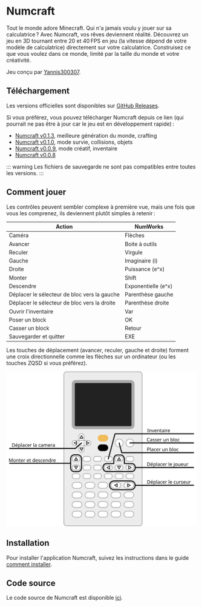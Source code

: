 # Numcraft

Tout le monde adore Minecraft. Qui n'a jamais voulu y jouer sur sa
calculatrice ? Avec Numcraft, vos rêves deviennent réalité. Découvrez un jeu en
3D tournant entre 20 et 40 FPS en jeu (la vitesse dépend de votre modèle de
calculatrice) directement sur votre calculatrice. Construisez ce que vous voulez
dans ce monde, limité par la taille du monde et votre créativité.

Jeu conçu par [Yannis300307](https://github.com/yannis300307/).

## Téléchargement

Les versions officielles sont disponibles sur [GitHub Releases](https://github.com/yannis300307/NumcraftRust/releases).

Si vous préférez, vous pouvez télécharger Numcraft depuis ce lien (qui pourrait
ne pas être à jour car le jeu est en développement rapide) :

- [Numcraft v0.1.3](https://github.com/yannis300307/NumcraftRust/releases/download/v0.1.3/Numcraft.nwa), meilleure génération du monde, crafting
- [Numcraft v0.1.0](https://github.com/yannis300307/NumcraftRust/releases/download/v0.1.0/Numcraft.nwa), mode survie, collisions, objets
- [Numcraft v0.0.9](https://github.com/yannis300307/NumcraftRust/releases/download/v0.0.9/Numcraft.nwa), mode créatif, inventaire
- [Numcraft v0.0.8](https://github.com/yannis300307/NumcraftRust/releases/download/v0.0.8/Numcraft.nwa)

<!-- - [Numcraft v0.1.3](https://yaya-cout.github.io/Nwagyu/assets/apps/numcraft-0.1.3.nwa), meilleure génération du monde, crafting
- [Numcraft v0.1.0](https://yaya-cout.github.io/Nwagyu/assets/apps/numcraft-0.1.0.nwa), mode survie, collisions, objets
- [Numcraft v0.0.9](https://yaya-cout.github.io/Nwagyu/assets/apps/numcraft-0.0.9.nwa), mode créatif, inventaire
- [Numcraft v0.0.8](https://yaya-cout.github.io/Nwagyu/assets/apps/numcraft-0.0.8.nwa) -->

::: warning
Les fichiers de sauvegarde ne sont pas compatibles entre toutes les versions.
:::

## Comment jouer

Les contrôles peuvent sembler complexe à première vue, mais une fois que vous
les comprenez, ils deviennent plutôt simples à retenir :

| Action                                       | NumWorks            |
| -------------------------------------------- | ------------------- |
| Caméra                                       | Flèches             |
| Avancer                                      | Boite à outils      |
| Reculer                                      | Virgule             |
| Gauche                                       | Imaginaire (i)      |
| Droite                                       | Puissance (e^x)     |
| Monter                                       | Shift               |
| Descendre                                    | Exponentielle (e^x) |
| Déplacer le sélecteur de bloc vers la gauche | Parenthèse gauche   |
| Déplacer le sélecteur de bloc vers la droite | Parenthèse droite   |
| Ouvrir l'inventaire                          | Var                 |
| Poser un block                               | OK                  |
| Casser un block                              | Retour              |
| Sauvegarder et quitter                       | EXE                 |

Les touches de déplacement (avancer, reculer, gauche et droite) forment une
croix directionnelle comme les flèches sur un ordinateur (ou les touches ZQSD si
vous préférez).

![Contrôles](./numcraft-controls.svg)

## Installation

Pour installer l'application Numcraft, suivez les instructions dans le guide
[comment installer](../help/how-to-install.md).

## Code source

Le code source de Numcraft est disponible
[ici](https://github.com/yannis300307/NumcraftRust/).
